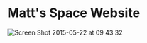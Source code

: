 # Matt's Space Website
![Screen Shot 2015-05-22 at 09 43 32](https://github.com/MattTheCuber/matts-space-website/assets/32849887/81048bfd-2d00-4ad7-a83a-a45528a5f12f)
